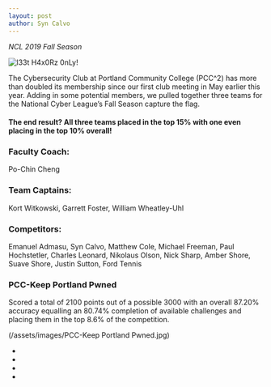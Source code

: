 ```yaml
---
layout: post
author: Syn Calvo
---
```

<em>NCL 2019 Fall Season</em>

![l33t H4x0Rz 0nLy!](/assets/images/blank.jpg)<br>

<p>The Cybersecurity Club at Portland Community College (PCC^2) has more than doubled its membership since our first club meeting in May earlier this year.  Adding in some potential members, we pulled together three teams for the National Cyber League’s Fall Season capture the flag.</p>

<h4>The end result?  All three teams placed in the top 15% with one even placing in the top 10% overall!</h4>

<h3>Faculty Coach:</h3>
<p>Po-Chin Cheng</p>

<h3>Team Captains:</h3>
<p>Kort Witkowski, Garrett Foster, William Wheatley-Uhl</p>

<h3>Competitors:</h3>
<p>Emanuel Admasu, Syn Calvo, Matthew Cole, Michael Freeman, Paul Hochstetler, Charles Leonard, Nikolaus Olson, Nick Sharp, Amber Shore, Suave Shore, Justin Sutton, Ford Tennis</p>

<h3>PCC-Keep Portland Pwned</h3>
<p>Scored a total of 2100 points out of a possible 3000 with an overall 87.20% accuracy equalling an 80.74% completion of available challenges and placing them in the top 8.6% of the competition.</p>
(/assets/images/PCC-Keep Portland Pwned.jpg)<br>


<ul>
    <li></li>
    <li></li>
    <li></li>
    <li></li>
</ul>

